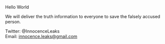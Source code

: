 Hello World

We will deliver the truth information to everyone to save the falsely accused person.

Twitter: @InnocenceLeaks <br>
Email: innocence.leaks@gmail.com
